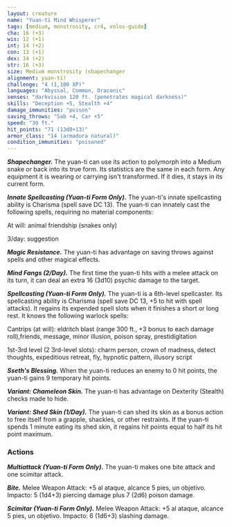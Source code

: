 ```yaml
---
layout: creature
name: "Yuan-ti Mind Whisperer"
tags: [medium, monstrosity, cr4, volos-guide]
cha: 16 (+3)
wis: 12 (+1)
int: 14 (+2)
con: 13 (+1)
dex: 14 (+2)
str: 16 (+3)
size: Medium monstrosity (shapechanger
alignment: yuan-ti)
challenge: "4 (1,100 XP)"
languages: "Abyssal, Common, Draconic"
senses: "darkvision 120 ft. (penetrates magical darkness)"
skills: "Deception +5, Stealth +4"
damage_immunities: "poison"
saving_throws: "Sab +4, Car +5"
speed: "30 ft."
hit_points: "71 (13d8+13)"
armor_class: "14 (armadura natural)"
condition_immunities: "poisoned"
---
```


***Shapechanger.*** The yuan-ti can use its action to polymorph into a Medium snake or back into its true form. Its statistics are the same in each form. Any equipment it is wearing or carrying isn't transformed. If it dies, it stays in its current form.

***Innate Spellcasting (Yuan-ti Form Only).*** The yuan-ti's innate spellcasting ability is Charisma (spell save DC 13). The yuan-ti can innately cast the following spells, requiring no material components:

At will: animal friendship (snakes only)

3/day: suggestion

***Magic Resistance.*** The yuan-ti has advantage on saving throws against spells and other magical effects.

***Mind Fangs (2/Day).*** The first time the yuan-ti hits with a melee attack on its turn, it can deal an extra 16 (3d10) psychic damage to the target.

***Spellcasting (Yuan-ti Form Only).*** The yuan-ti is a 6th-level spellcaster. Its spellcasting ability is Charisma (spell save DC 13, +5 to hit with spell attacks). It regains its expended spell slots when it finishes a short or long rest. It knows the following warlock spells:

Cantrips (at will): eldritch blast (range 300 ft., +3 bonus to each damage roll),friends, message, minor illusion, poison spray, prestidigitation

1st-3rd level (2 3rd-level slots): charm person, crown of madness, detect thoughts, expeditious retreat, fly, hypnotic pattern, illusory script

***Sseth's Blessing.*** When the yuan-ti reduces an enemy to 0 hit points, the yuan-ti gains 9 temporary hit points.

***Variant: Chameleon Skin.*** The yuan-ti has advantage on Dexterity (Stealth) checks made to hide.

***Variant: Shed Skin (1/Day).*** The yuan-ti can shed its skin as a bonus action to free itself from a grapple, shackles, or other restraints. If the yuan-ti spends 1 minute eating its shed skin, it regains hit points equal to half its hit point maximum.

### Actions

***Multiattack (Yuan-ti Form Only).*** The yuan-ti makes one bite attack and one scimitar attack.

***Bite.*** Melee Weapon Attack: +5 al ataque, alcance 5 pies, un objetivo. Impacto: 5 (1d4+3) piercing damage plus 7 (2d6) poison damage.

***Scimitar (Yuan-ti Form Only).*** Melee Weapon Attack: +5 al ataque, alcance 5 pies, un objetivo. Impacto: 6 (1d6+3) slashing damage.